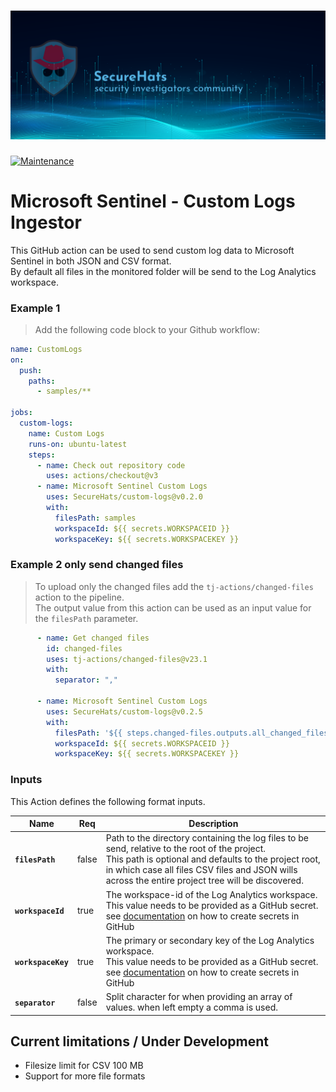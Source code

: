 ![logo](https://raw.githubusercontent.com/SecureHats/SecureHacks/main/media/sh-banners.png)
=========
[![Maintenance](https://img.shields.io/maintenance/yes/2022.svg?style=flat-square)]()
# Microsoft Sentinel - Custom Logs Ingestor

This GitHub action can be used to send custom log data to Microsoft Sentinel in both JSON and CSV format.<br />
By default all files in the monitored folder will be send to the Log Analytics workspace.

### Example 1

> Add the following code block to your Github workflow:

```yaml
name: CustomLogs
on:
  push:
    paths:
      - samples/**

jobs:
  custom-logs:
    name: Custom Logs
    runs-on: ubuntu-latest
    steps:
      - name: Check out repository code
        uses: actions/checkout@v3
      - name: Microsoft Sentinel Custom Logs
        uses: SecureHats/custom-logs@v0.2.0
        with:
          filesPath: samples
          workspaceId: ${{ secrets.WORKSPACEID }}
          workspaceKey: ${{ secrets.WORKSPACEKEY }}
```

### Example 2 only send changed files

> To upload only the changed files add the `tj-actions/changed-files` action to the pipeline.<br />
> The output value from this action can be used as an input value for the `filesPath` parameter.

```yaml
      - name: Get changed files
        id: changed-files
        uses: tj-actions/changed-files@v23.1
        with:
          separator: ","
      
      - name: Microsoft Sentinel Custom Logs
        uses: SecureHats/custom-logs@v0.2.5
        with:
          filesPath: '${{ steps.changed-files.outputs.all_changed_files }}'
          workspaceId: ${{ secrets.WORKSPACEID }}
          workspaceKey: ${{ secrets.WORKSPACEKEY }}
```

### Inputs

This Action defines the following format inputs.

| Name | Req | Description
|-|-|-|
| **`filesPath`**  | false | Path to the directory containing the log files to be send, relative to the root of the project.<br /> This path is optional and defaults to the project root, in which case all files CSV files and JSON wills across the entire project tree will be discovered.
| **`workspaceId`** | true | The workspace-id of the Log Analytics workspace.<br /> This value needs to be provided as a GitHub secret. see [documentation](https://github.com/Azure/actions-workflow-samples/blob/master/assets/create-secrets-for-GitHub-workflows.md) on how to create secrets in GitHub
| **`workspaceKey`** | true | The primary or secondary key of the Log Analytics workspace.<br /> This value needs to be provided as a GitHub secret. see [documentation](https://github.com/Azure/actions-workflow-samples/blob/master/assets/create-secrets-for-GitHub-workflows.md) on how to create secrets in GitHub
| **`separator`** | false | Split character for when providing an array of values. when left empty a comma is used.
 

## Current limitations / Under Development

- Filesize limit for CSV 100 MB
- Support for more file formats

